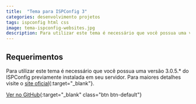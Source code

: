 ```yaml
---
title:  "Tema para ISPConfig 3"
categories: desenvolvimento projetos
tags: ispconfig html css
image: tema-ispconfig-websites.jpg
description: Para utilizar este tema é necessário que você possua uma versão 3.0.5.* do ISPConfig previamente instalada em seu servidor.
---
```


## Requerimentos

Para utilizar este tema é necessário que você possua uma versão 3.0.5.* do ISPConfig previamente instalada em seu servidor. Para maiores detalhes visite o [site oficial](http://ispconfig.org/){:target="_blank"}.

[Ver no GitHub](https://github.com/natanfelles/ispconfig-clean-theme){:target="_blank" class="btn btn-default"}
